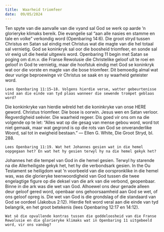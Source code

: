 ```yaml
---
title:  Waarheid triomfeer
date:  09/05/2024
---
```


Ten spyte van die aanvalle van die vyand sal God se werk op aarde ’n glorieryke klimaks bereik. Die evangelie sal “aan alle nasies en stamme en tale en volke” verkondig word (Openbaring 14:6). Die groot stryd tussen Christus en Satan sal eindig met Christus wat die magte van die hel totaal sal vernietig. God se koninkryk sal oor die boosheid triomfeer, en sonde sal vir ewig uit die heelal uitgewis word. Openbaring 11 begin met Satan se poging om d.m.v. die Franse Rewolusie die Christelike geloof uit te roei en geloof in God te vernietig, maar die hoofstuk eindig met God se koninkryk wat oor die vorste en magte van die bose triomfeer. Dit bemoedig almal wat deur vurige beproewinge vir Christus se saak en sy waarheid geteister word.

`Lees Openbaring 11:15–18. Volgens hierdie verse, watter gebeurtenisse vind aan die einde van tyd plaas wanneer die sewende trompet geblaas word?`

Die konkinkryke van hierdie wêreld het die koninkryke van onse HERE geword. Christus triomfeer. Die bose is oorwin. Jesus wen en Satan verloor. Regverdigheid seëvier. Die waarheid regeer.  Dis goed vir ons om na die volgende op te let: “Alles wat op die gesag van mense gebou word, word tot niet gemaak, maar wat gegrond is op die rots van God se onveranderlike Woord, sal tot in ewigheid bestaan.” — Ellen G. White, Die Groot Stryd, bl. 288.

`Lees Openbaring 11:19. Wat het Johannes gesien wat in die hemel oopgegaan het? En wat het hy gesien terwyl hy na die hemel gekyk het?`

Johannes het die tempel van God in die hemel gesien. Terwyl hy starende na die Allerheiligste gekyk het, het hy die verbondsark gesien. In the Ou Testament se heiligdom wat ’n voorbeeld van die oorspronklike in die hemel was, was die glorieryke teenwoordigheid van God tussen die twee engelagtige figure op die deksel van die ark van die verbond, geopenbaar. Binne in die ark was die wet van God. Alhoewel ons deur genade alleen deur geloof gered word, openbaar ons gehoorsaamheid aan God se wet, of ons geloof opreg is. Die wet van God is die grondslag of die standaard van God se oordeel (Jakobus 2:12). Hierdie feit word veral aan die einde van tyd belangrik, en het groot betekenis (lees Openbaring 12:17 en 14:12).

`Wat sê die opvallende kontras tussen die goddeloosheid van die Franse Rewolusie en die glorieryke klimaks wat in Openbaring 11 uitgebeeld word, vir ons vandag?`